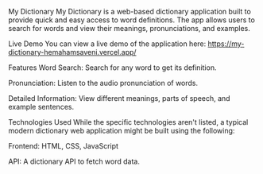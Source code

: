 My Dictionary 
My Dictionary is a web-based dictionary application built to provide quick and easy access to word definitions. The app allows users to search for words and view their meanings, pronunciations, and examples.

Live Demo
You can view a live demo of the application here:
https://my-dictionary-hemahamsaveni.vercel.app/

Features
Word Search: Search for any word to get its definition.

Pronunciation: Listen to the audio pronunciation of words.

Detailed Information: View different meanings, parts of speech, and example sentences.

Technologies Used
While the specific technologies aren't listed, a typical modern dictionary web application might be built using the following:

Frontend: HTML, CSS, JavaScript

API: A dictionary API to fetch word data.
